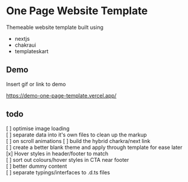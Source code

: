 # One Page Website Template

Themeable website template built using

- nextjs
- chakraui
- templateskart

## Demo

Insert gif or link to demo

https://demo-one-page-template.vercel.app/

## todo

[ ] optimise image loading  
[ ] separate data into it's own files to clean up the markup  
[ ] on scroll animations
[ ] build the hybrid charkra/next link  
[ ] create a better blank theme and apply through template for ease later  
[x] Hover styles in header/footer to match  
[ ] sort out colours/hover styles in CTA near footer  
[ ] better dummy content  
[ ] separate typings/interfaces to .d.ts files
